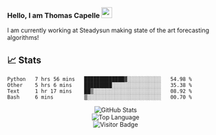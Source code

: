 ### Hello, I am Thomas Capelle <img src="https://media.giphy.com/media/hvRJCLFzcasrR4ia7z/giphy.gif" width="25px">
I am currently working at Steadysun making state of the art forecasting algorithms!

## 📈 Stats

<!--START_SECTION:waka-->
```text
Python   7 hrs 56 mins   █████████████▓░░░░░░░░░░░   54.98 % 
Other    5 hrs 6 mins    █████████░░░░░░░░░░░░░░░░   35.38 % 
Text     1 hr 17 mins    ██▒░░░░░░░░░░░░░░░░░░░░░░   08.92 % 
Bash     6 mins          ▒░░░░░░░░░░░░░░░░░░░░░░░░   00.70 % 
```
<!--END_SECTION:waka-->

<p align="center">
    <img alt="GitHub Stats" src="https://github-readme-stats.vercel.app/api?username=martinwhl&show_icons=true&hide=issues&icon_color=000000&hide_border=true&title_color=5391FE&text_color=555">
    <br>
    <img alt="Top Language" src="https://github-readme-stats.vercel.app/api/top-langs/?username=martinwhl&hide=html,&hide_border=true&title_color=5391FE&text_color=555">
    <br>
    <img alt="Visitor Badge" src="https://visitor-badge.laobi.icu/badge?page_id=martinwhl.martinwhl">
</p>
